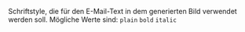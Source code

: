 Schriftstyle, die für den E-Mail-Text in dem generierten Bild verwendet werden
soll.
Mögliche Werte sind: `plain` `bold` `italic`